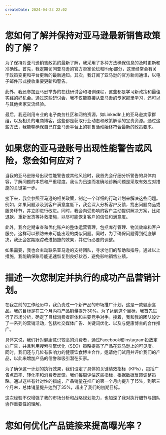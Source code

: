```yaml
---
createDate: 2024-04-23 22:02
---
```



# 您如何了解并保持对亚马逊最新销售政策的了解？

为了保持对亚马逊销售政策的最新了解，我采用了多种方法确保信息的及时更新和准确性。首先，我定期访问亚马逊的官方卖家论坛和Help部分，这里经常会有关于政策变更和平台更新的最新通知。其次，我订阅了亚马逊的官方新闻通讯，以电子邮件形式接收重要更新和警告。

此外，我还参加亚马逊举办的在线研讨会和培训课程，这些都是学习新政策和最佳实践的好机会。通过这些研讨会，我不仅能直接从亚马逊的专家那里学习，还可以与其他卖家交流经验。

最后，我还利用专业的电子商务社区和网络资源，如LinkedIn上的亚马逊卖家群组，以及相关的电商博客，这些都是获取行业动态和政策解读的宝贵资源。通过这些方法，我能够确保自己在亚马逊平台上的销售活动始终符合最新的政策要求。

# 如果您的亚马逊账号出现性能警告或风险，您会如何应对？

当我的亚马逊账号出现性能警告或其他风险时，我首先会仔细分析警告的具体内容，了解问题的本质和严重程度。我认为迅速而准确地诊断问题是采取有效应对措施的关键第一步。

接下来，我会参照亚马逊的相关政策，制定一个详细的行动计划来解决这些问题。例如，如果问题涉及到客户满意度低下，我会深入分析客户反馈，找出问题商品或服务环节，并立即进行改进。同时，我会向受影响的客户主动提供解决方案，比如退款、重新发货等补救措施，以尽可能恢复客户的信任和满意度。

此外，我会定期审查和优化账户的整体运营管理，包括库存管理、物流效率和客户服务。这样可以预防未来可能出现的类似问题。同时，为了确保问题得到彻底解决，我还会定期跟踪改进措施的效果，并进行必要的调整。

如果需要，我也会主动联系亚马逊的支持团队，寻求他们的帮助和指导。通过以上措施，我能确保账号能迅速恢复到良好状态，避免影响销售业绩。

# 描述一次您制定并执行的成功产品营销计划。

在我之前的工作经历中，我负责过一个新产品的市场推广计划，这是一款健康食品。我的目标是在三个月内将产品销量提升30%。为了达到这个目标，我首先进行了市场分析，确定了目标消费者群体和主要竞争对手。接着，我和我的团队设计了一系列的营销活动，包括社交媒体广告、关键词优化、以及与健康博主的合作推广。

具体来说，我们针对健康意识较高的消费者，通过Facebook和Instagram投放定向广告，并且利用搜索引擎优化（SEO）策略提高了产品在亚马逊上的可见度。同时，我们还与几位有影响力的健康饮食博主合作，邀请他们试用并评价我们的产品，以此来增加产品的信誉和吸引潜在买家。

为了确保这一计划的执行效果，我们设定了具体的关键绩效指标（KPIs），包括广告点击率、转化率和消费者反馈。我们每周评估这些指标，根据数据反馈调整策略。通过这些有针对性的措施，产品销量在推广的第一个月内提升了15%，到第三个月末，总体销量提升达到了35%，超出了我们的初期目标。

这次经验不仅增强了我的市场分析和战略规划能力，也加深了我对执行细节与团队协作重要性的理解。

# 您如何优化产品链接来提高曝光率？

